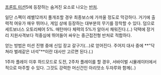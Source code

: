 [프론트 미션](%ED%94%84%EB%A1%A0%ED%8A%B8%20%EB%AF%B8%EC%85%98.md)5에 등장하는 숨겨진
요소로 나오는 [반처](%EB%B0%98%EC%B2%98.md).

일단 스펙이 레벨12까지 풀개조할 경우 최종보스에 가까울 정도로 막강하다. 거기에 출력적 여유가 매우 뛰어나, 게임 상에 등장하는 대부분의
무기를 장착할 수 있다. 덤으로 세트보너스 오토리페어 5%. 매턴마다 체력의 5%가 알아서 채워진다.(..) 덕택에 장거리 지원사격보다
적중심에 뛰어들어 싸우는 중근접전형 반처로 적합하다.  

얻는 방법은 미션 진행 중에 신입 장교 갈구기(...)로 얻어진다. 주어지 대사 중에 **"닥쳐라 벌레같은 녀석"**이란 대사만 고르면
된다.(.)

1주차 플레이 이후 하드모드로 도전, 2주차 플레이를 할 경우, 서바이벌 시뮬레이터에서 적으로 마주할 수 있다. 그것도 강력한 머신건인
아리앗소 두자루와 함께(..)  

